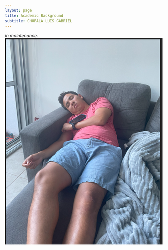 ```yaml
---
layout: page
title: Academic Background
subtitle: CHUPALA LUIS GABRIEL
---
```


*in maintenance.*
![Mi amigo el ronquidos](./assets/img/Javi.png)
